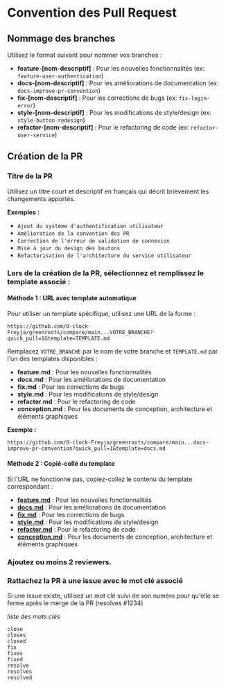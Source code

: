 # Convention des Pull Request

## Nommage des branches

Utilisez le format suivant pour nommer vos branches :
- **feature-[nom-descriptif]** : Pour les nouvelles fonctionnalités (ex: `feature-user-authentication`)
- **docs-[nom-descriptif]** : Pour les améliorations de documentation (ex: `docs-improve-pr-convention`)
- **fix-[nom-descriptif]** : Pour les corrections de bugs (ex: `fix-login-error`)
- **style-[nom-descriptif]** : Pour les modifications de style/design (ex: `style-button-redesign`)
- **refactor-[nom-descriptif]** : Pour le refactoring de code (ex: `refactor-user-service`)

## Création de la PR

### Titre de la PR
Utilisez un titre court et descriptif en français qui décrit brièvement les changements apportés.

**Exemples :**
- `Ajout du système d'authentification utilisateur`
- `Amélioration de la convention des PR`
- `Correction de l'erreur de validation de connexion`
- `Mise à jour du design des boutons`
- `Refactorisation de l'architecture du service utilisateur`

### Lors de la création de la PR, sélectionnez et remplissez le template associé :

#### Méthode 1 : URL avec template automatique
Pour utiliser un template spécifique, utilisez une URL de la forme :
```
https://github.com/O-clock-Freyja/greenroots/compare/main...VOTRE_BRANCHE?quick_pull=1&template=TEMPLATE.md
```

Remplacez `VOTRE_BRANCHE` par le nom de votre branche et `TEMPLATE.md` par l'un des templates disponibles :
- **feature.md** : Pour les nouvelles fonctionnalités
- **docs.md** : Pour les améliorations de documentation
- **fix.md** : Pour les corrections de bugs
- **style.md** : Pour les modifications de style/design
- **refactor.md** : Pour le refactoring de code
- **conception.md** : Pour les documents de conception, architecture et éléments graphiques

**Exemple :**
```
https://github.com/O-clock-Freyja/greenroots/compare/main...docs-improve-pr-convention?quick_pull=1&template=docs.md
```

#### Méthode 2 : Copié-collé du template
Si l'URL ne fonctionne pas, copiez-collez le contenu du template correspondant :

- **[feature.md](../.github/PULL_REQUEST_TEMPLATE/feature.md)** : Pour les nouvelles fonctionnalités
- **[docs.md](../.github/PULL_REQUEST_TEMPLATE/docs.md)** : Pour les améliorations de documentation
- **[fix.md](../.github/PULL_REQUEST_TEMPLATE/fix.md)** : Pour les corrections de bugs
- **[style.md](../.github/PULL_REQUEST_TEMPLATE/style.md)** : Pour les modifications de style/design
- **[refactor.md](../.github/PULL_REQUEST_TEMPLATE/refactor.md)** : Pour le refactoring de code
- **[conception.md](../.github/PULL_REQUEST_TEMPLATE/conception.md)** : Pour les documents de conception, architecture et éléments graphiques

### Ajoutez ou moins 2 reviewers.

### Rattachez la PR à une issue avec le mot clé associé
Si une issue existe, utilisez un mot clé suivi de son numéro pour qu'elle se ferme après le merge de la PR (resolves #1234)

*liste des mots clés*
```
close
closes
closed
fix
fixes
fixed
resolve
resolves
resolved
```
